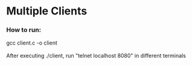 # Multiple Clients

<h3>How to run: </h3>
gcc client.c -o client<br>
<br>
After executing ./client, run "telnet localhost 8080" in different terminals
